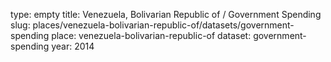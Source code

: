 type: empty
title: Venezuela, Bolivarian Republic of / Government Spending
slug: places/venezuela-bolivarian-republic-of/datasets/government-spending
place: venezuela-bolivarian-republic-of
dataset: government-spending
year: 2014
